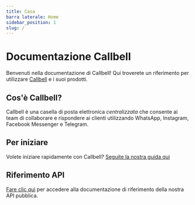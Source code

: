 ```yaml
---
title: Casa
barra laterale: Home
sidebar_position: 1
slug: /
---
```


# Documentazione Callbell

Benvenuti nella documentazione di Callbell! Qui troverete un riferimento per utilizzare [Callbell](https://www.callbell.eu) e i suoi prodotti.

## Cos'è Callbell?

Callbell è una casella di posta elettronica _centralizzata_ che consente ai team di collaborare e rispondere ai clienti utilizzando WhatsApp, Instagram, Facebook Messenger e Telegram.

## Per iniziare

Volete iniziare rapidamente con Callbell? [Seguite la nostra guida qui](/bot/getting_started)

## Riferimento API

[Fare clic qui](/api/reference/introduction) per accedere alla documentazione di riferimento della nostra API pubblica.
